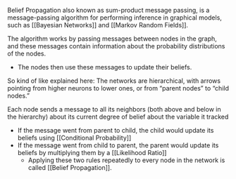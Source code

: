 Belief Propagation also known as sum-product message passing, is a message-passing algorithm for performing inference in graphical models, such as [[Bayesian Networks]] and [[Markov Random Fields]].

The algorithm works by passing messages between nodes in the graph, and these messages contain information about the probability distributions of the nodes. 
- The nodes then use these messages to update their beliefs.



So kind of like explained here:
The networks are hierarchical, with arrows pointing from higher neurons to lower ones, or from “parent nodes” to “child nodes.” 

Each node sends a message to all its neighbors (both above and below in the hierarchy) about its current degree of belief about the variable it tracked
- If the message went from parent to child, the child would update its beliefs using [[Conditional Probability]]
- If the message went from child to parent, the parent would update its beliefs by multiplying them by a [[Likelihood Ratio]]
	- Applying these two rules repeatedly to every node in the network is called [[Belief Propagation]]. 
